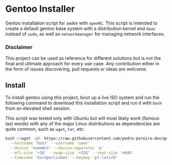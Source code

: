 # Gentoo Installer

Gentoo installation script for `amd64` with `openRC`. This script is intended to create a default gentoo base system with a distribution kernel and `doas` instead of `sudo`, as well as `networkmanager` for managing network interfaces.

### Disclaimer

This project can be used as reference for different solutions but is not the final and ultimate approach for every use case. Any contribution either in the form of issues discovering, pull requests or ideas are welcome.

## Install

To install gentoo using this project, boot up a live ISO system and run the following command to download this installation script and run it with `bash` from an elevated shell session.

This script was tested only with Ubuntu but will most likely work (famous last words) with any of the major Linux distributions as dependencies are quite common, such as `wget`, `tar`, etc.

```bash
bash <(wget -qO- https://raw.githubusercontent.com/pedro-pereira-dev/gentoo-installer/refs/heads/main/install.sh) \
  --hostname 'host' --username 'user'                                                                             \
  --device 'nvme0n1' --device-separator 'p'                                                                       \
  --efi-size '+1G' --swap-size '+32G' --root-size '+64G'                                                          \
  --timezone 'Europe/Lisbon' --keymap 'pt-latin9'
```